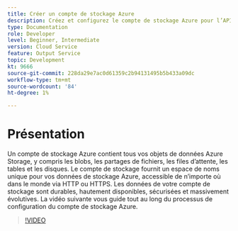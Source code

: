 ```yaml
---
title: Créer un compte de stockage Azure
description: Créez et configurez le compte de stockage Azure pour l’API Batch.
type: Documentation
role: Developer
level: Beginner, Intermediate
version: Cloud Service
feature: Output Service
topic: Development
kt: 9666
source-git-commit: 228da29e7ac0d61359c2b94131495b5b433a09dc
workflow-type: tm+mt
source-wordcount: '84'
ht-degree: 1%

---
```


# Présentation

Un compte de stockage Azure contient tous vos objets de données Azure Storage, y compris les blobs, les partages de fichiers, les files d’attente, les tables et les disques. Le compte de stockage fournit un espace de noms unique pour vos données de stockage Azure, accessible de n’importe où dans le monde via HTTP ou HTTPS. Les données de votre compte de stockage sont durables, hautement disponibles, sécurisées et massivement évolutives.
La vidéo suivante vous guide tout au long du processus de configuration du compte de stockage Azure.

>[!VIDEO](https://video.tv.adobe.com/v/340127/?quality=12&learn=on)

